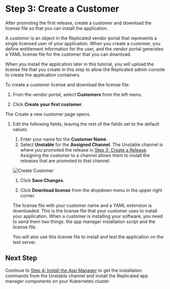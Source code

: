 # Step 3: Create a Customer

After promoting the first release, create a customer and download the license file so that you can install the application.

A _customer_ is an object in the Replicated vendor portal that represents a single licensed user of your application. When you create a customer, you define entitlement information for the user, and the vendor portal generates a YAML license file for the customer that you can download.

When you install the application later in this tutorial, you will upload the license file that you create in this step to allow the Replicated admin console to create the application containers.

To create a customer license and download the license file:

1. From the vendor portal, select **Customers** from the left menu.

1. Click **Create your first customer**.

  The Create a new customer page opens.

1. Edit the following fields, leaving the rest of the fields set to the default values:

    1. Enter your name for the **Customer Name**.
    1. Select **Unstable** for the **Assigned Channel**. The Unstable channel is where you promoted the release in [Step 3: Create a Release](tutorial-ui-create-release). Assigning the customer to a channel allows them to install the releases that are promoted to that channel.

      ![Create Customer](/images/guides/kots/create-customer.png)

    1. Click **Save Changes**.

    1. Click **Download license** from the dropdown menu in the upper right corner.

      The license file with your customer name and a YAML extension is downloaded. This is the license file that your customer uses to install your application. When a customer is installing your software, you need to send them two things: the app manager installation script and the license file.

      You will also use this license file to install and test the application on the test server.

## Next Step

Continue to [Step 4: Install the App Manager](tutorial-ui-install-app-manager) to get the installation commands from the Unstable channel and install the Replicated app manager components on your Kubernetes cluster.
